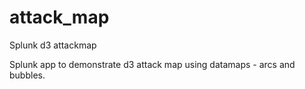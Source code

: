 # attack_map
Splunk d3 attackmap

Splunk app to demonstrate d3 attack map using datamaps - arcs and bubbles.

